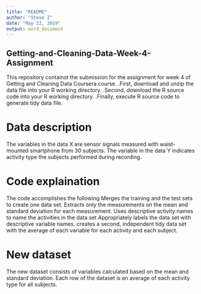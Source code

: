 ```yaml
---
title: "README"
author: "Steve Z"
date: "May 22, 2019"
output: word_document
---
```


## Getting-and-Cleaning-Data-Week-4-Assignment

This repository containst the submission for the assignment for week 4 of Getting and Cleaning Data Coursera course.
  .First, download and unzip the data file into your R working directory.
  .Second, download the R source code into your R working directory.
  .Finally, execute R source code to generate tidy data file.

# Data description

The variables in the data X are sensor signals measured with waist-mounted smartphone from 30 subjects. The variable in the data Y indicates activity type the subjects performed during recording.

# Code explaination

The code accomplishes the following
    Merges the training and the test sets to create one data set.
    Extracts only the measurements on the mean and standard deviation for each measurement.
    Uses descriptive activity names to name the activities in the data set
    Appropriately labels the data set with descriptive variable names.
    creates a second, independent tidy data set with the average of each variable for each activity and each subject.


# New dataset

The new dataset consists of variables calculated based on the mean and standard deviation. 
Each row of the dataset is an average of each activity type for all subjects.

